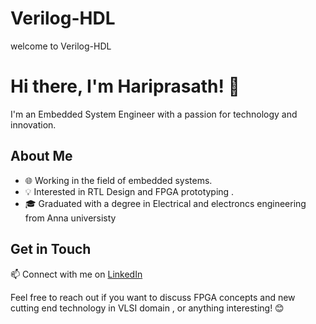# Verilog-HDL
welcome to  Verilog-HDL

# Hi there, I'm Hariprasath! 👋

I'm an Embedded System Engineer with a passion for technology and innovation.

## About Me

- 🌐 Working in the field of embedded systems.
- 💡 Interested in RTL Design and FPGA prototyping .
- 🎓 Graduated with a degree in Electrical and electroncs engineering from Anna universisty


## Get in Touch

📫 Connect with me on [LinkedIn]( https://www.linkedin.com/in/hari-prasath-8a3919227) 

Feel free to reach out if you want to discuss FPGA concepts and new cutting end technology in VLSI domain , or anything interesting! 😊

